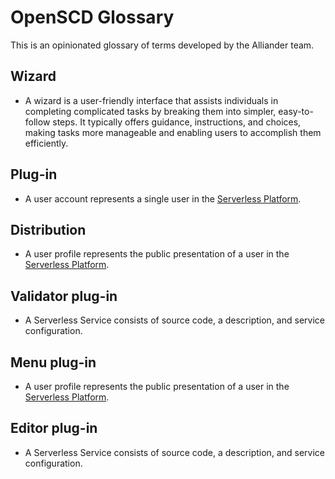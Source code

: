 # OpenSCD Glossary

This is an opinionated glossary of terms developed by the Alliander team.

## Wizard
- A wizard is a user-friendly interface that assists individuals in completing complicated tasks by breaking them into simpler, easy-to-follow steps. It typically offers guidance, instructions, and choices, making tasks more manageable and enabling users to accomplish them efficiently.

## Plug-in
- A user account represents a single user in the [Serverless Platform](#serverless-platform).

## Distribution
- A user profile represents the public presentation of a user in the [Serverless Platform](#serverless-platform).

## Validator plug-in
- A Serverless Service consists of source code, a description, and service configuration.

## Menu plug-in
- A user profile represents the public presentation of a user in the [Serverless Platform](#serverless-platform).

## Editor plug-in
- A Serverless Service consists of source code, a description, and service configuration.




























